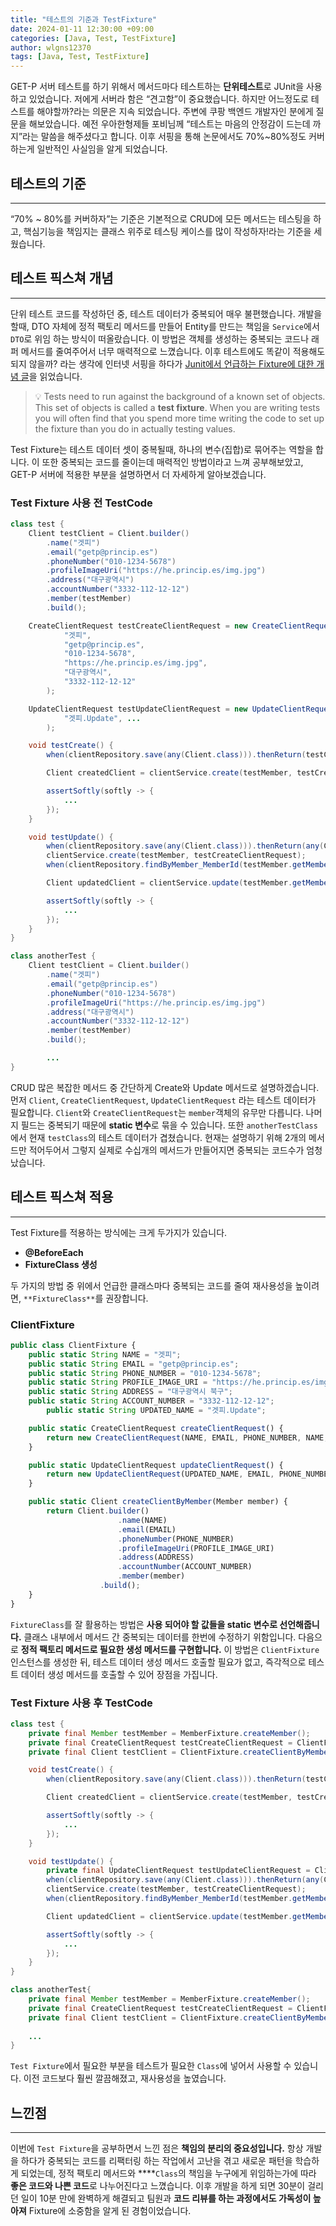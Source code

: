```yaml
---
title: "테스트의 기준과 TestFixture"
date: 2024-01-11 12:30:00 +09:00
categories: [Java, Test, TestFixture]
author: wlgns12370
tags: [Java, Test, TestFixture]
---
```


GET-P 서버 테스트를 하기 위해서 메서드마다 테스트하는 **단위테스트**로 JUnit을 사용하고 있었습니다. 저에게 서버라 함은 “견고함”이 중요했습니다. 하지만 어느정도로 테스트를 해야할까?라는 의문은 지속 되었습니다. 주변에 쿠팡 백엔드 개발자인 분에게 질문을 해보았습니다. 예전 우아한형제들 포비님께 “테스트는 마음의 안정감이 드는데 까지”라는 말씀을 해주셨다고 합니다. 이후 서핑을 통해 논문에서도 70%~80%정도 커버하는게 일반적인 사실임을 알게 되었습니다.

## 테스트의 기준

---

“70% ~ 80%를 커버하자”는 기준은 기본적으로 CRUD에 모든 메서드는 테스팅을 하고, 핵심기능을 책임지는 클래스 위주로 테스팅 케이스를 많이 작성하자!라는 기준을 세웠습니다.

## 테스트 픽스쳐 개념

---

단위 테스트 코드를 작성하던 중, 테스트 데이터가 중복되어 매우 불편했습니다.  개발을 할때, DTO 자체에 정적 팩토리 메서드를 만들어 Entity를 만드는 책임을 `Service`에서 `DTO`로 위임 하는 방식이 떠올랐습니다.  이 방법은 객체를 생성하는 중복되는 코드나 래퍼 메서드를 줄여주어서 너무 매력적으로 느꼈습니다.  이후 테스트에도 똑같이 적용해도 되지 않을까? 라는 생각에 인터넷 서핑을 하다가 [Junit에서 언급하는 Fixture에 대한 개념 글](https://junit.org/junit4/cookbook.html)을 읽었습니다.

> 💡 Tests need to run against the background of a known set of objects. This set of objects is called a **test fixture**. When you are writing tests you will often find that you spend more time writing the code to set up the fixture than you do in actually testing values.
> 

Test Fixture는 테스트 데이터 셋이 중복될때, 하나의 변수(집합)로 묶어주는 역할을 합니다. 이 또한 중복되는 코드를 줄이는데 매력적인 방법이라고 느껴 공부해보았고, GET-P 서버에 적용한 부분을 설명하면서 더 자세하게 알아보겠습니다.

### Test Fixture 사용 전 TestCode

```java
class test {
    Client testClient = Client.builder()
        .name("겟피")
        .email("getp@princip.es")
        .phoneNumber("010-1234-5678")
        .profileImageUri("https://he.princip.es/img.jpg")
        .address("대구광역시")
        .accountNumber("3332-112-12-12")
        .member(testMember)
        .build();

    CreateClientRequest testCreateClientRequest = new CreateClientRequest(
            "겟피",
			"getp@princip.es",
			"010-1234-5678",
			"https://he.princip.es/img.jpg",
			"대구광역시",
			"3332-112-12-12"
		);

    UpdateClientRequest testUpdateClientRequest = new UpdateClientRequest(
            "겟피.Update", ...
        );

    void testCreate() {
        when(clientRepository.save(any(Client.class))).thenReturn(testClient);

        Client createdClient = clientService.create(testMember, testCreateClientRequest);

        assertSoftly(softly -> {
            ...
        });
    }

    void testUpdate() {
        when(clientRepository.save(any(Client.class))).thenReturn(any(Client.class));
        clientService.create(testMember, testCreateClientRequest);
        when(clientRepository.findByMember_MemberId(testMember.getMemberId())).thenReturn(Optional.of(testClient));

        Client updatedClient = clientService.update(testMember.getMemberId(), testUpdateClientRequest);

        assertSoftly(softly -> {
            ...
        });
    }
}

class anotherTest {
    Client testClient = Client.builder()
        .name("겟피")
        .email("getp@princip.es")
        .phoneNumber("010-1234-5678")
        .profileImageUri("https://he.princip.es/img.jpg")
        .address("대구광역시")
        .accountNumber("3332-112-12-12")
        .member(testMember)
        .build();

		...
}
```

CRUD 많은 복잡한 메서드 중 간단하게 Create와 Update 메서드로 설명하겠습니다. 먼저 `Client`, `CreateClientRequest`, `UpdateClientRequest` 라는 테스트 데이터가 필요합니다. `Client`와 `CreateClientRequest`는 `member`객체의 유무만 다릅니다. 나머지 필드는 중복되기 때문에 **static 변수**로 묶을 수 있습니다. 또한 `anotherTestClass`에서 현재 `testClass`의 테스트 데이터가 겹쳤습니다. 현재는 설명하기 위해 2개의 메서드만 적어두어서 그렇지 실제로 수십개의 메서드가 만들어지면 중복되는 코드수가 엄청났습니다.

## 테스트 픽스쳐 적용

---

Test Fixture를 적용하는 방식에는 크게 두가지가 있습니다.

- **@BeforeEach**
- **FixtureClass 생성**

두 가지의 방법 중 위에서 언급한 클래스마다 중복되는 코드를 줄여 재사용성을 높이려면, `**FixtureClass**`를 권장합니다. 

### ClientFixture

```jsx
public class ClientFixture {
    public static String NAME = "겟피";
    public static String EMAIL = "getp@princip.es";
    public static String PHONE_NUMBER = "010-1234-5678";
    public static String PROFILE_IMAGE_URI = "https://he.princip.es/img.jpg";
    public static String ADDRESS = "대구광역시 북구";
    public static String ACCOUNT_NUMBER = "3332-112-12-12";
		public static String UPDATED_NAME = "겟피.Update";

    public static CreateClientRequest createClientRequest() {
        return new CreateClientRequest(NAME, EMAIL, PHONE_NUMBER, NAME, EMAIL, ACCOUNT_NUMBER);
    }

    public static UpdateClientRequest updateClientRequest() {
        return new UpdateClientRequest(UPDATED_NAME, EMAIL, PHONE_NUMBER, NAME, EMAIL, ACCOUNT_NUMBER);
    }

    public static Client createClientByMember(Member member) {
        return Client.builder()
                        .name(NAME)
                        .email(EMAIL)
                        .phoneNumber(PHONE_NUMBER)
                        .profileImageUri(PROFILE_IMAGE_URI)
                        .address(ADDRESS)
                        .accountNumber(ACCOUNT_NUMBER)
                        .member(member)
                    .build();
    }
}
```

`FixtureClass`를 잘 활용하는 방법은 **사용 되어야 할 값들을 static 변수로 선언해줍니다.** 클래스 내부에서 메서드 간 중복되는 데이터를 한번에 수정하기 위함입니다. 다음으로 **정적 팩토리 메서드로 필요한 생성 메서드를 구현합니다.** 이 방법은 `ClientFixture` 인스턴스를 생성한 뒤, 테스트 데이터 생성 메서드 호출할 필요가 없고, 즉각적으로 테스트 데이터 생성 메서드를 호출할 수 있어 장점을 가집니다.

### Test Fixture 사용 후 TestCode

```java
class test {
    private final Member testMember = MemberFixture.createMember();
    private final CreateClientRequest testCreateClientRequest = ClientFixture.createClientRequest();
    private final Client testClient = ClientFixture.createClientByMember(testMember);

    void testCreate() {
        when(clientRepository.save(any(Client.class))).thenReturn(testClient);

        Client createdClient = clientService.create(testMember, testCreateClientRequest);

        assertSoftly(softly -> {
            ...
        });
    }

    void testUpdate() {
		private final UpdateClientRequest testUpdateClientRequest = ClientFixture.updateClientRequest();
        when(clientRepository.save(any(Client.class))).thenReturn(any(Client.class));
        clientService.create(testMember, testCreateClientRequest);
        when(clientRepository.findByMember_MemberId(testMember.getMemberId())).thenReturn(Optional.of(testClient));

        Client updatedClient = clientService.update(testMember.getMemberId(), testUpdateClientRequest);

        assertSoftly(softly -> {
            ...
        });
    }
}

class anotherTest{
    private final Member testMember = MemberFixture.createMember();
    private final CreateClientRequest testCreateClientRequest = ClientFixture.createClientRequest();
    private final Client testClient = ClientFixture.createClientByMember(testMember);
    
    ...
}
```

`Test Fixture`에서 필요한 부분을 테스트가 필요한 `Class`에 넣어서 사용할 수 있습니다. 이전 코드보다 훨씬 깔끔해졌고, 재사용성을 높였습니다. 

## 느낀점

---

이번에 `Test Fixture`을 공부하면서 느낀 점은 **책임의 분리의 중요성입니다.** 항상 개발을 하다가 중복되는 코드를 리팩터링 하는 작업에서 고난을 겪고 새로운 패턴을 학습하게 되었는데, 정적 팩토리 메서드와 ****`Class`의 책임을 누구에게 위임하는가에 따라 **좋은 코드와 나쁜 코드**로 나누어진다고 느꼈습니다. 이후 개발을 하게 되면 30분이 걸리던 일이 10분 만에 완벽하게 해결되고 팀원과 **코드 리뷰를 하는 과정에서도 가독성이 높아져** Fixture에 소중함을 알게 된 경험이었습니다.
